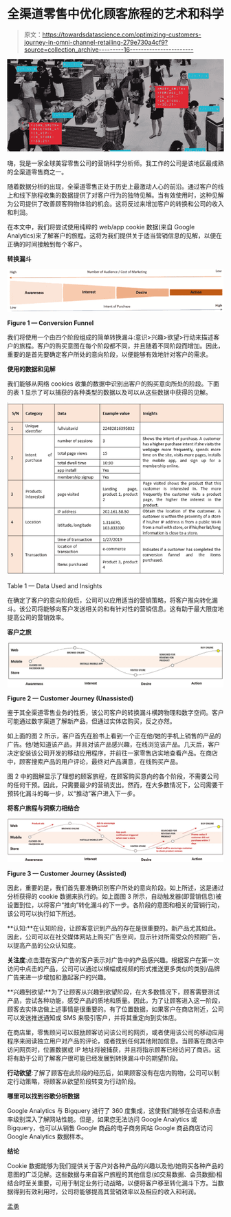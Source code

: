 # 全渠道零售中优化顾客旅程的艺术和科学

> 原文：<https://towardsdatascience.com/optimizing-customers-journey-in-omni-channel-retailing-279e730a4cf9?source=collection_archive---------16----------------------->

![](img/0162b0a53331722dfd2e3a859bc16481.png)

嗨，我是一家全球美容零售公司的营销科学分析师。我工作的公司是该地区最成熟的全渠道零售商之一。

随着数据分析的出现，全渠道零售正处于历史上最激动人心的前沿。通过客户的线上和线下旅程收集的数据提供了对客户行为的独特见解。当有效使用时，这种见解为公司提供了改善顾客购物体验的机会。这将反过来增加客户的转换和公司的收入和利润。

在本文中，我们将尝试使用纯粹的 web/app cookie 数据(来自 Google Analytics)来了解客户的旅程。这将为我们提供关于适当营销信息的见解，以便在正确的时间接触到每个客户。

**转换漏斗**

![](img/e0abf6b0223962bcfa116436427ea44f.png)

**Figure 1 — Conversion Funnel**

我们将使用一个由四个阶段组成的简单转换漏斗:意识>兴趣>欲望>行动来描述客户的旅程。客户的购买意图在每个阶段都不同，并且随着不同阶段而增加。因此，重要的是首先要确定客户所处的意向阶段，以便能够有效地针对客户的需求。

**使用的数据和见解**

我们能够从网络 cookies 收集的数据中识别出客户的购买意向所处的阶段。下面的表 1 显示了可以捕获的各种类型的数据以及可以从这些数据中获得的见解。

![](img/55e0f83dfee5b1e0172c0f334ef9a2ce.png)

Table 1 — Data Used and Insights

在确定了客户的意向阶段后，公司可以应用适当的营销策略，将客户推向转化漏斗。该公司将能够向客户发送相关的和有针对性的营销信息。这有助于最大限度地提高公司的营销效率。

**客户之旅**

![](img/8509a6081233b68b99bec3901be3880a.png)

**Figure 2 — Customer Journey (Unassisted)**

鉴于其全渠道零售业务的性质，该公司客户的转换漏斗横跨物理和数字空间。客户可能通过数字渠道了解新产品，但通过实体店购买，反之亦然。

如上面的图 2 所示，客户首先在脸书上看到一个正在他/她的手机上销售的产品的广告。他/她知道该产品，并且对该产品感兴趣，在线浏览该产品。几天后，客户决定安装该公司开发的移动应用程序，并前往一家零售店实地查看产品。在商店中，顾客搜索产品的用户评论，最终对产品满意，在线购买产品。

图 2 中的图解显示了理想的顾客旅程，在顾客购买意向的各个阶段，不需要公司的任何干预。因此，只需要最少的营销支出。然而，在大多数情况下，公司需要干预转化漏斗的每一步，以“推动”客户进入下一步。

**将客户旅程与洞察力相结合**

![](img/087b5e6b5887842958ffddb1e8122ee5.png)

**Figure 3 — Customer Journey (Assisted)**

因此，重要的是，我们首先要准确识别客户所处的意向阶段。如上所述，这是通过分析获得的 cookie 数据来执行的。如上面图 3 所示，自动触发器(即营销信息)被设置到位，以将客户“推向”转化漏斗的下一步。各阶段的意图和相关的营销行动，该公司可以执行如下所述。

**认知:**在认知阶段，让顾客意识到产品的存在是很重要的。新产品尤其如此。因此，公司可以在社交媒体网站上购买广告空间，显示针对所需受众的预期广告，以提高产品的公众认知度。

**关注度**:点击潜在客户广告的客户表示对广告中的产品感兴趣。根据客户在第一次访问中点击的产品，公司可以通过以横幅或视频的形式推送更多类似的类别/品牌广告来进一步增加和激起客户的兴趣。

**兴趣到欲望:**为了让顾客从兴趣到欲望阶段，在大多数情况下，顾客需要测试产品，尝试各种功能，感受产品的质地和质量。因此，为了让顾客进入这一阶段，顾客去实体店做上述事情是很重要的。有了位置数据，如果客户在商店附近，公司可以发送推送通知或 SMS 来吸引客户，并将其重定向到实体店。

在商店里，零售顾问可以鼓励顾客访问该公司的网页，或者使用该公司的移动应用程序来阅读独立用户对产品的评论，或者找到任何其他附加信息。当顾客在商店中访问网页时，位置数据或 IP 地址将被捕获，并且将指示顾客已经访问了商店。这将有助于公司了解客户很可能已经发展到转换漏斗中的期望阶段。

**行动欲望**:了解了顾客在此阶段的经历后，如果顾客没有在店内购物，公司可以制定行动策略，将顾客从欲望阶段转变为行动阶段。

**哪里可以找到谷歌分析数据**

Google Analytics 与 Bigquery 进行了 360 度集成，这使我们能够在会话和点击率级别深入了解网站性能。但是，如果您无法访问 Google Analytics 或 Bigquery，也可以从销售 Google 商品的电子商务网站 Google 商品商店访问 Google Analytics 数据样本。

**结论**

Cookie 数据能够为我们提供关于客户对各种产品的兴趣以及他/她购买各种产品的意图的广泛见解。这些数据与来自客户旅程的其他信息(如交易数据、会员数据)相结合时至关重要，可用于制定业务行动战略，以便将客户移至转化漏斗下方。当数据得到有效利用时，公司将能够提高其营销效率以及相应的收入和利润。

[孟勇](https://www.linkedin.com/in/mylee1/)